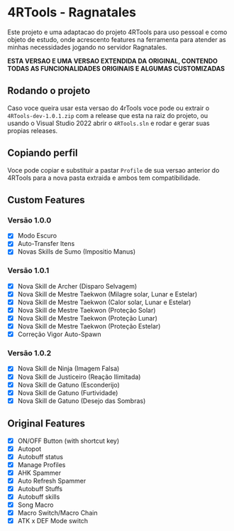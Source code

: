# 4RTools - Ragnatales

Este projeto e uma adaptacao do projeto 4RTools para uso pessoal e como objeto de estudo, onde acrescento features na ferramenta para atender as minhas necessidades jogando no servidor Ragnatales.

**ESTA VERSAO E UMA VERSAO EXTENDIDA DA ORIGINAL, CONTENDO TODAS AS FUNCIONALIDADES ORIGINAIS E ALGUMAS CUSTOMIZADAS**

## Rodando o projeto

Caso voce queira usar esta versao do 4rTools voce pode ou extrair o `4RTools-dev-1.0.1.zip` com a release que esta na raiz do projeto, ou usando o Visual Studio 2022 abrir o `4RTools.sln` e rodar e gerar suas propias releases.

## Copiando perfil

Voce pode copiar e substituir a pastar `Profile` de sua versao anterior do 4RTools para a nova pasta extraida e ambos tem compatibilidade.

## Custom Features
### Versão 1.0.0
- [x] Modo Escuro
- [x] Auto-Transfer Itens
- [x] Novas Skills de Sumo (Impositio Manus)

### Versão 1.0.1
- [x] Nova Skill de Archer (Disparo Selvagem)
- [x] Nova Skill de Mestre Taekwon (Milagre solar, Lunar e Estelar)
- [x] Nova Skill de Mestre Taekwon (Calor solar, Lunar e Estelar)
- [x] Nova Skill de Mestre Taekwon (Proteção Solar)
- [x] Nova Skill de Mestre Taekwon (Proteção Lunar)
- [x] Nova Skill de Mestre Taekwon (Proteção Estelar)
- [x] Correção Vigor Auto-Spawn

### Versão 1.0.2
- [x] Nova Skill de Ninja (Imagem Falsa)
- [x] Nova Skill de Justiceiro (Reação Ilimitada)
- [x] Nova Skill de Gatuno (Esconderijo)
- [x] Nova Skill de Gatuno (Furtividade)
- [x] Nova Skill de Gatuno (Desejo das Sombras)

## Original Features
- [x] ON/OFF Button (with shortcut key)
- [x] Autopot
- [x] Autobuff status
- [x] Manage Profiles
- [x] AHK Spammer
- [x] Auto Refresh Spammer
- [x] Autobuff Stuffs
- [x] Autobuff skills
- [x] Song Macro
- [x] Macro Switch/Macro Chain
- [x] ATK x DEF Mode switch
